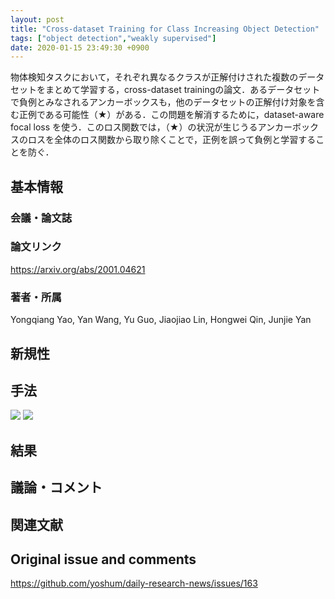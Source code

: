 ```yaml
---
layout: post
title: "Cross-dataset Training for Class Increasing Object Detection"
tags: ["object detection","weakly supervised"]
date: 2020-01-15 23:49:30 +0900
---
```


物体検知タスクにおいて，それぞれ異なるクラスが正解付けされた複数のデータセットをまとめて学習する，cross-dataset trainingの論文．あるデータセットで負例とみなされるアンカーボックスも，他のデータセットの正解付け対象を含む正例である可能性（★）がある．この問題を解消するために，dataset-aware focal loss を使う．このロス関数では，（★）の状況が生じうるアンカーボックスのロスを全体のロス関数から取り除くことで，正例を誤って負例と学習することを防ぐ．

## 基本情報
### 会議・論文誌

### 論文リンク
https://arxiv.org/abs/2001.04621

### 著者・所属
Yongqiang Yao, Yan Wang, Yu Guo, Jiaojiao Lin, Hongwei Qin, Junjie Yan

## 新規性

## 手法
![](https://user-images.githubusercontent.com/17794644/72442442-df393080-37ef-11ea-8dae-005d14832b4a.png)
![](https://user-images.githubusercontent.com/17794644/72442441-dea09a00-37ef-11ea-934c-68cff8079a9d.png)

## 結果

## 議論・コメント

## 関連文献


## Original issue and comments

https://github.com/yoshum/daily-research-news/issues/163
